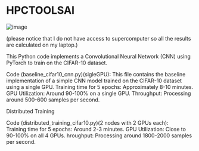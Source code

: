 # HPCTOOLSAI

![image](https://github.com/gngnk123/HPCTOOLSAI/assets/114820170/31f75125-1119-49b9-b407-4d8e6e08b4db)

(please notice that I do not have access to supercomputer so all the results are calculated on my laptop.)

This Python code implements a Convolutional Neural Network (CNN) using PyTorch to train on the CIFAR-10 dataset. 

Code (baseline_cifar10_cnn.py)(sigleGPU):
This file contains the baseline implementation of a simple CNN model trained on the CIFAR-10 dataset using a single GPU.
Training time for 5 epochs: Approximately 8-10 minutes.
GPU Utilization: Around 90-100% on a single GPU.
Throughput: Processing around 500-600 samples per second.


Distributed Training 

Code (distributed_training_cifar10.py)(2 nodes with 2 GPUs each):  
Training time for 5 epochs: Around 2-3 minutes. 
GPU Utilization: Close to 90-100% on all 4 GPUs. 
hroughput: Processing around 1800-2000 samples per second.
